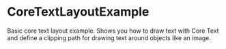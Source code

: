 CoreTextLayoutExample
=====================
Basic core text layout example. Shows you how to draw text with Core Text and define a clipping path for drawing text around objects like an image.
